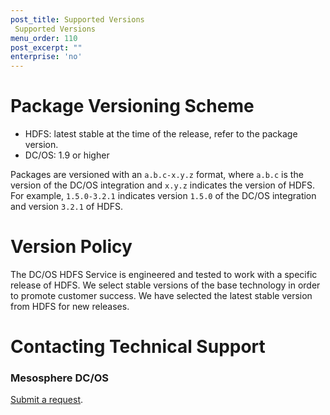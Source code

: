 ```yaml
---
post_title: Supported Versions
 Supported Versions
menu_order: 110
post_excerpt: ""
enterprise: 'no'
---
```


<a name="package-versioning-scheme"></a>
# Package Versioning Scheme

- HDFS: latest stable at the time of the release, refer to the package version.
- DC/OS: 1.9 or higher

Packages are versioned with an `a.b.c-x.y.z` format, where `a.b.c` is the version of the DC/OS integration and `x.y.z` indicates the version of HDFS. For example, `1.5.0-3.2.1` indicates version `1.5.0` of the DC/OS integration and version `3.2.1` of HDFS.

<a name="version-policy"></a>
# Version Policy

The DC/OS HDFS Service is engineered and tested to work with a specific release of HDFS. We select stable versions of the base technology in order to promote customer success. We have selected the latest stable version from HDFS for new releases.

<a name="contacting-technical-support"></a>
# Contacting Technical Support

### Mesosphere DC/OS
[Submit a request](https://support.mesosphere.com/hc/en-us/requests/new).

